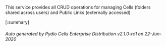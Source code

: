






This service provides all CRUD operations for managing Cells (folders shared across users) and Public Links (externally accessed)

[:summary]

###### Auto generated by Pydio Cells Enterprise Distribution v2.1.0-rc1 on 22-Jun-2020

